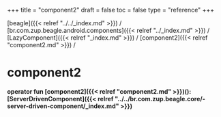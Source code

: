 +++
title = "component2"
draft = false
toc = false
type = "reference"
+++

[beagle]({{< relref "../../_index.md" >}}) / [br.com.zup.beagle.android.components]({{< relref "../_index.md" >}}) / [LazyComponent]({{< relref "_index.md" >}}) / [component2]({{< relref "component2.md" >}}) / 



# component2  
  
<b><b>operator fun [component2]({{< relref "component2.md" >}})(): [ServerDrivenComponent]({{< relref "../../br.com.zup.beagle.core/-server-driven-component/_index.md" >}})</b></b>  



